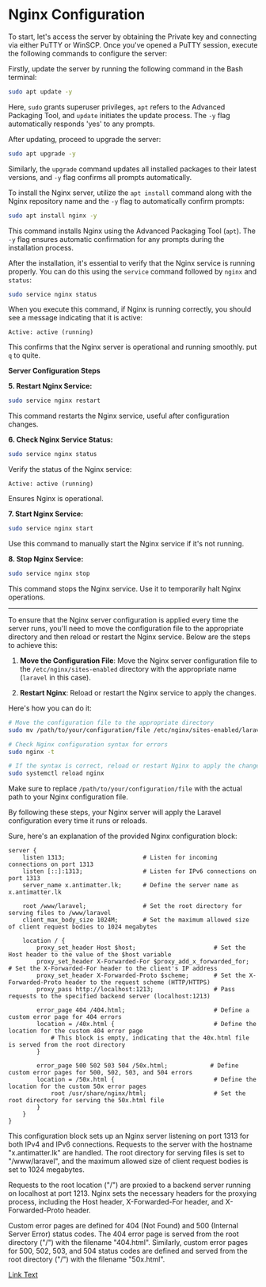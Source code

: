 # Nginx Configuration

To start, let's access the server by obtaining the Private key and connecting via either PuTTY or WinSCP. Once you've opened a PuTTY session, execute the following commands to configure the server:

Firstly, update the server by running the following command in the Bash terminal:

```bash
sudo apt update -y
```

Here, `sudo` grants superuser privileges, `apt` refers to the Advanced Packaging Tool, and `update` initiates the update process. The `-y` flag automatically responds 'yes' to any prompts.

After updating, proceed to upgrade the server:

```bash
sudo apt upgrade -y
```

Similarly, the `upgrade` command updates all installed packages to their latest versions, and `-y` flag confirms all prompts automatically.

To install the Nginx server, utilize the `apt install` command along with the Nginx repository name and the `-y` flag to automatically confirm prompts:

```bash
sudo apt install nginx -y
```

This command installs Nginx using the Advanced Packaging Tool (`apt`). The `-y` flag ensures automatic confirmation for any prompts during the installation process.

After the installation, it's essential to verify that the Nginx service is running properly. You can do this using the `service` command followed by `nginx` and `status`:

```bash
sudo service nginx status
```

When you execute this command, if Nginx is running correctly, you should see a message indicating that it is active:

```
Active: active (running)
```

This confirms that the Nginx server is operational and running smoothly. put `q` to quite.


**Server Configuration Steps**

**5. Restart Nginx Service:**
```bash
sudo service nginx restart
```
This command restarts the Nginx service, useful after configuration changes.

**6. Check Nginx Service Status:**
```bash
sudo service nginx status
```
Verify the status of the Nginx service:
```
Active: active (running)
```
Ensures Nginx is operational.

**7. Start Nginx Service:**
```bash
sudo service nginx start
```
Use this command to manually start the Nginx service if it's not running.

**8. Stop Nginx Service:**
```bash
sudo service nginx stop
```
This command stops the Nginx service. Use it to temporarily halt Nginx operations.

---

To ensure that the Nginx server configuration is applied every time the server runs, you'll need to move the configuration file to the appropriate directory and then reload or restart the Nginx service. Below are the steps to achieve this:

1. **Move the Configuration File**:
   Move the Nginx server configuration file to the `/etc/nginx/sites-enabled` directory with the appropriate name (`laravel` in this case).

2. **Restart Nginx**:
   Reload or restart the Nginx service to apply the changes.

Here's how you can do it:

```bash
# Move the configuration file to the appropriate directory
sudo mv /path/to/your/configuration/file /etc/nginx/sites-enabled/laravel

# Check Nginx configuration syntax for errors
sudo nginx -t

# If the syntax is correct, reload or restart Nginx to apply the changes
sudo systemctl reload nginx
```

Make sure to replace `/path/to/your/configuration/file` with the actual path to your Nginx configuration file.

By following these steps, your Nginx server will apply the Laravel configuration every time it runs or reloads.

Sure, here's an explanation of the provided Nginx configuration block:

```nginx
server {
    listen 1313;                      # Listen for incoming connections on port 1313
    listen [::]:1313;                 # Listen for IPv6 connections on port 1313
    server_name x.antimatter.lk;      # Define the server name as x.antimatter.lk

    root /www/laravel;                # Set the root directory for serving files to /www/laravel
    client_max_body_size 1024M;       # Set the maximum allowed size of client request bodies to 1024 megabytes

    location / {
        proxy_set_header Host $host;                      # Set the Host header to the value of the $host variable
        proxy_set_header X-Forwarded-For $proxy_add_x_forwarded_for;  # Set the X-Forwarded-For header to the client's IP address
        proxy_set_header X-Forwarded-Proto $scheme;       # Set the X-Forwarded-Proto header to the request scheme (HTTP/HTTPS)
        proxy_pass http://localhost:1213;                 # Pass requests to the specified backend server (localhost:1213)

        error_page 404 /404.html;                         # Define a custom error page for 404 errors
        location = /40x.html {                            # Define the location for the custom 404 error page
            # This block is empty, indicating that the 40x.html file is served from the root directory
        }

        error_page 500 502 503 504 /50x.html;            # Define custom error pages for 500, 502, 503, and 504 errors
        location = /50x.html {                            # Define the location for the custom 50x error pages
            root /usr/share/nginx/html;                   # Set the root directory for serving the 50x.html file
        }
    }
}
```

This configuration block sets up an Nginx server listening on port 1313 for both IPv4 and IPv6 connections. Requests to the server with the hostname "x.antimatter.lk" are handled. The root directory for serving files is set to "/www/laravel", and the maximum allowed size of client request bodies is set to 1024 megabytes.

Requests to the root location ("/") are proxied to a backend server running on localhost at port 1213. Nginx sets the necessary headers for the proxying process, including the Host header, X-Forwarded-For header, and X-Forwarded-Proto header.

Custom error pages are defined for 404 (Not Found) and 500 (Internal Server Error) status codes. The 404 error page is served from the root directory ("/") with the filename "404.html". Similarly, custom error pages for 500, 502, 503, and 504 status codes are defined and served from the root directory ("/") with the filename "50x.html".

[Link Text](readme.sh)




